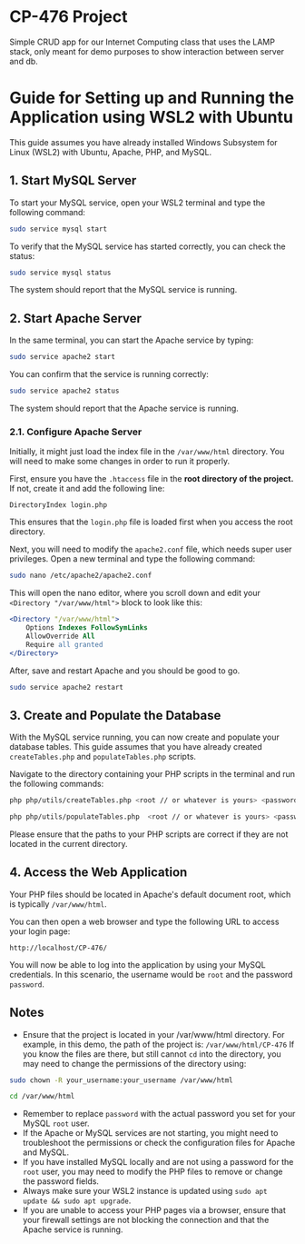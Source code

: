 # CP-476 Project
Simple CRUD app for our Internet Computing class that uses the LAMP stack, only meant for demo purposes to show interaction between server and db.

# Guide for Setting up and Running the Application using WSL2 with Ubuntu

This guide assumes you have already installed Windows Subsystem for Linux (WSL2) with Ubuntu, Apache, PHP, and MySQL.

## 1. Start MySQL Server

To start your MySQL service, open your WSL2 terminal and type the following command:

```bash
sudo service mysql start
```

To verify that the MySQL service has started correctly, you can check the status:

```bash
sudo service mysql status
```

The system should report that the MySQL service is running.

## 2. Start Apache Server

In the same terminal, you can start the Apache service by typing:

```bash
sudo service apache2 start
```

You can confirm that the service is running correctly:

```bash
sudo service apache2 status
```

The system should report that the Apache service is running.

### 2.1. Configure Apache Server

Initially, it might just load the index file in the `/var/www/html` directory. You will need to make some changes in order to run it properly.

First, ensure you have the `.htaccess` file in the **root directory of the project.** If not, create it and add the following line:

```plaintext
DirectoryIndex login.php
```

This ensures that the `login.php` file is loaded first when you access the root directory.

Next, you will need to modify the `apache2.conf` file, which needs super user privileges. Open a new terminal and type the following command:

```bash
sudo nano /etc/apache2/apache2.conf
```

This will open the nano editor, where you scroll down and edit your `<Directory "/var/www/html">` block to look like this:

```apache
<Directory "/var/www/html">
    Options Indexes FollowSymLinks
    AllowOverride All
    Require all granted
</Directory>
```

After, save and restart Apache and you should be good to go.

```bash
sudo service apache2 restart
```

## 3. Create and Populate the Database

With the MySQL service running, you can now create and populate your database tables. This guide assumes that you have already created `createTables.php` and `populateTables.php` scripts.

Navigate to the directory containing your PHP scripts in the terminal and run the following commands:

```bash
php php/utils/createTables.php <root // or whatever is yours> <password // or whatever is yours>
```
```bash
php php/utils/populateTables.php  <root // or whatever is yours> <password // or whatever is yours>
```

Please ensure that the paths to your PHP scripts are correct if they are not located in the current directory.

## 4. Access the Web Application

Your PHP files should be located in Apache's default document root, which is typically `/var/www/html`. 

You can then open a web browser and type the following URL to access your login page:

```plaintext
http://localhost/CP-476/
```

You will now be able to log into the application by using your MySQL credentials. In this scenario, the username would be `root` and the password `password`.

## Notes

- Ensure that the project is located in your /var/www/html directory. For example, in this demo, the path of the project is: `/var/www/html/CP-476` If you know the files are there, but still cannot `cd` into the directory, you may need to change the permissions of the directory using:

```bash
sudo chown -R your_username:your_username /var/www/html
```
```bash
cd /var/www/html
```

- Remember to replace `password` with the actual password you set for your MySQL `root` user.
- If the Apache or MySQL services are not starting, you might need to troubleshoot the permissions or check the configuration files for Apache and MySQL.
- If you have installed MySQL locally and are not using a password for the `root` user, you may need to modify the PHP files to remove or change the password fields.
- Always make sure your WSL2 instance is updated using `sudo apt update && sudo apt upgrade`.
- If you are unable to access your PHP pages via a browser, ensure that your firewall settings are not blocking the connection and that the Apache service is running.